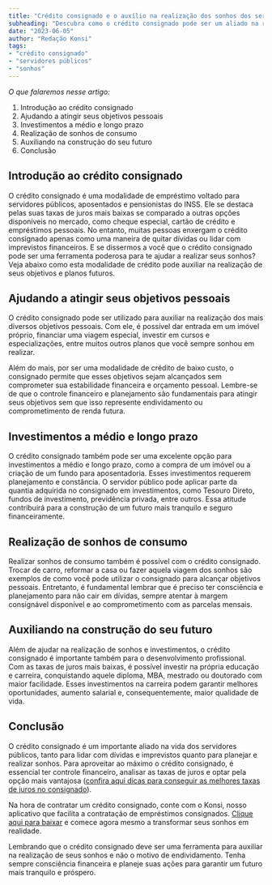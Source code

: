 ```yaml
---
title: "Crédito consignado e o auxílio na realização dos sonhos dos servidores públicos"
subheading: "Descubra como o crédito consignado pode ser um aliado na realização dos seus objetivos e planos futuros"
date: "2023-06-05"
author: "Redação Konsi"
tags:
- "crédito consignado"
- "servidores públicos"
- "sonhos"
---
```


_O que falaremos nesse artigo:_
1. Introdução ao crédito consignado
2. Ajudando a atingir seus objetivos pessoais
3. Investimentos a médio e longo prazo
4. Realização de sonhos de consumo
5. Auxiliando na construção do seu futuro
6. Conclusão

## Introdução ao crédito consignado

O crédito consignado é uma modalidade de empréstimo voltado para servidores públicos, aposentados e pensionistas do INSS. Ele se destaca pelas suas taxas de juros mais baixas se comparado a outras opções disponíveis no mercado, como cheque especial, cartão de crédito e empréstimos pessoais. No entanto, muitas pessoas enxergam o crédito consignado apenas como uma maneira de quitar dívidas ou lidar com imprevistos financeiros. E se dissermos a você que o crédito consignado pode ser uma ferramenta poderosa para te ajudar a realizar seus sonhos? Veja abaixo como esta modalidade de crédito pode auxiliar na realização de seus objetivos e planos futuros.

## Ajudando a atingir seus objetivos pessoais

O crédito consignado pode ser utilizado para auxiliar na realização dos mais diversos objetivos pessoais. Com ele, é possível dar entrada em um imóvel próprio, financiar uma viagem especial, investir em cursos e especializações, entre muitos outros planos que você sempre sonhou em realizar.

Além do mais, por ser uma modalidade de crédito de baixo custo, o consignado permite que esses objetivos sejam alcançados sem comprometer sua estabilidade financeira e orçamento pessoal. Lembre-se de que o controle financeiro e planejamento são fundamentais para atingir seus objetivos sem que isso represente endividamento ou comprometimento de renda futura.

## Investimentos a médio e longo prazo

O crédito consignado também pode ser uma excelente opção para investimentos a médio e longo prazo, como a compra de um imóvel ou a criação de um fundo para aposentadoria. Esses investimentos requerem planejamento e constância. O servidor público pode aplicar parte da quantia adquirida no consignado em investimentos, como Tesouro Direto, fundos de investimento, previdência privada, entre outros. Essa atitude contribuirá para a construção de um futuro mais tranquilo e seguro financeiramente.

## Realização de sonhos de consumo

Realizar sonhos de consumo também é possível com o crédito consignado. Trocar de carro, reformar a casa ou fazer aquela viagem dos sonhos são exemplos de como você pode utilizar o consignado para alcançar objetivos pessoais. Entretanto, é fundamental lembrar que é preciso ter consciência e planejamento para não cair em dívidas, sempre atentar à margem consignável disponível e ao comprometimento com as parcelas mensais.

## Auxiliando na construção do seu futuro

Além de ajudar na realização de sonhos e investimentos, o crédito consignado é importante também para o desenvolvimento profissional. Com as taxas de juros mais baixas, é possível investir na própria educação e carreira, conquistando aquele diploma, MBA, mestrado ou doutorado com maior facilidade. Esses investimentos na carreira podem garantir melhores oportunidades, aumento salarial e, consequentemente, maior qualidade de vida.

## Conclusão

O crédito consignado é um importante aliado na vida dos servidores públicos, tanto para lidar com dívidas e imprevistos quanto para planejar e realizar sonhos. Para aproveitar ao máximo o crédito consignado, é essencial ter controle financeiro, analisar as taxas de juros e optar pela opção mais vantajosa ([confira aqui dicas para conseguir as melhores taxas de juros no consignado](7-dicas-para-conseguir-a-menor-taxa-de-juros-no-consignado.md)).

Na hora de contratar um crédito consignado, conte com o Konsi, nosso aplicativo que facilita a contratação de empréstimos consignados. [Clique aqui para baixar](URL_DO_APLICATIVO) e comece agora mesmo a transformar seus sonhos em realidade. 

Lembrando que o crédito consignado deve ser uma ferramenta para auxiliar na realização de seus sonhos e não o motivo de endividamento. Tenha sempre consciência financeira e planeje suas ações para garantir um futuro mais tranquilo e próspero.